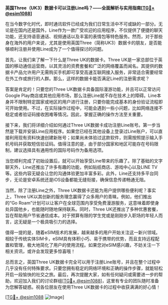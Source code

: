 **英国Three（UK3）数据卡可以注册Line吗？——全面解析与实用指南[[TG💪+ @esim1088](https://t.me/s/esim1088)]**

在当今数字化时代，即时通讯软件已经成为我们日常生活中不可或缺的一部分。无论是在国内还是国外，Line作为一款广受欢迎的应用程序，不仅提供了便捷的聊天功能，还支持语音通话、视频通话以及丰富的表情包等特色服务。然而，对于那些身在海外的用户来说，尤其是使用英国Three（简称UK3）数据卡的朋友，是否能够顺利注册并使用Line成为了一个值得探讨的问题。

首先，让我们来了解一下什么是Three UK的数据卡。Three UK是一家总部位于英国的移动通信运营商，以其灵活的资费套餐和广泛的网络覆盖而闻名。其提供的数据卡产品允许用户无需购买手机即可享受高速互联网接入服务，非常适合需要经常在外工作或旅行的人群。那么，这样的数据卡能否满足Line的注册需求呢？

答案是肯定的！只要您的Three UK数据卡具备国际漫游功能，并且可以正常访问Google Play商店或其他应用市场，那么注册Line就不存在技术上的障碍。Line本身并不限制特定国家或地区的用户进行注册，只要你能完成基本的身份验证流程即可开始使用。不过，在实际操作过程中，可能会遇到一些小问题，比如网络连接不稳定或者验证码接收困难等情况。因此，掌握正确的操作方法至关重要。

接下来，我们将详细介绍如何通过Three UK数据卡成功注册Line账号。第一步当然是下载并安装Line应用程序。如果您已经在其他设备上登录过Line账户，可以直接利用现有资料快速创建新账号；如果尚未体验过这款软件，则需按照提示输入手机号码并获取短信验证码。值得注意的是，由于部分国家和地区可能存在号码限制，建议选择具有通用性的国际号码作为备用选项。

当您顺利完成了初始设置后，就可以开始享受Line带来的乐趣了。除了基础的文字聊天外，Line还推出了许多有趣的功能，例如贴纸商店、游戏中心以及LINE TV等。这些内容无疑会让您的沟通体验更加丰富多彩。此外，Line还支持多平台同步，无论是安卓系统还是iOS设备都能无缝衔接，确保信息传递畅通无阻。

当然，除了注册Line之外，Three UK数据卡还能为用户提供哪些便利呢？事实上，Three UK以其创新的服务理念赢得了众多用户的青睐。例如，他们推出的“Go Roam”计划可以让客户在全球范围内享受免费漫游服务，这意味着即使身处异国他乡，也能随时随地保持联系。同时，Three UK还推出了多种优惠套餐，旨在帮助用户节省通信成本。对于预算有限的学生党或是刚刚步入职场的年轻人而言，这无疑是一个极具吸引力的选择。

值得一提的是，随着eSIM技术的发展，越来越多的用户开始关注这一新兴领域。相较于传统实体SIM卡，eSIM具有体积小巧、易于携带的优势，而且支持远程配置和管理，极大地简化了用户的使用流程。如果您对eSIM感兴趣，不妨关注一下相关资讯，或许会发现更多惊喜哦！

总而言之，英国Three UK数据卡完全可以用于注册Line账号，并且在整个过程中几乎没有任何特殊要求。只要您拥有稳定的网络环境和正确的操作步骤，就能轻松开启一段愉快的社交之旅。最后，再次提醒大家，如有任何疑问或需要进一步的帮助，欢迎加入我们的讨论群组[[TG💪+ @esim1088](https://t.me/s/esim1088)]，这里有专业的团队随时准备为您解答疑惑。祝各位朋友在使用Three UK数据卡的过程中收获满满的好心情！

[[TG💪+ @esim1088](https://t.me/s/esim1088) ![Image](https://i.postimg.cc/4NQfJmqS/Snipaste-2025-05-13-00-14-12.png)]
